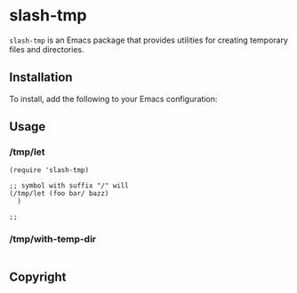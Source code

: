 # slash-tmp

`slash-tmp` is an Emacs package that provides utilities for creating temporary files and directories.

## Installation

To install, add the following to your Emacs configuration:


## Usage

### /tmp/let

```elisp
(require 'slash-tmp)

;; symbol with suffix "/" will
(/tmp/let (foo bar/ bazz)
  )
  
;; 
```

### /tmp/with-temp-dir

```elisp
```

## Copyright
